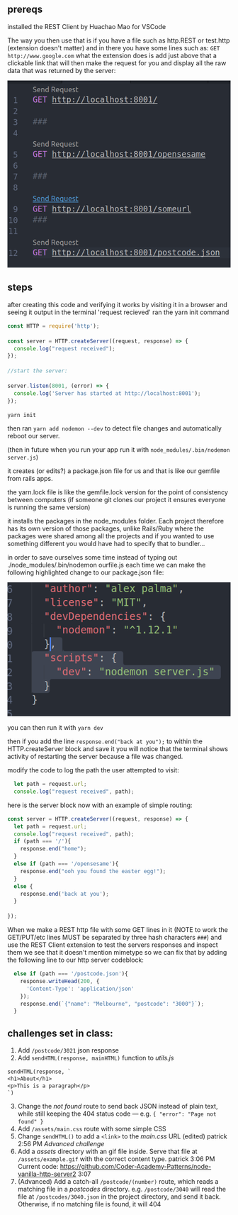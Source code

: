 ## prereqs
installed the REST Client by Huachao Mao for VSCode

The way you then use that is if you have a file such as http.REST or test.http (extension doesn't matter) and in there you have some lines such as:
`GET http://www.google.com`
what the extension does is add just above that a clickable link that will then make the request for you and display all the raw data that was returned by the server:

![REST Client link](readme-assets/RESTlink.png)

## steps 
after creating this code and verifying it works by visiting it in a browser and seeing it output in the terminal 'request recieved' ran the yarn init command

```javascript
const HTTP = require('http');

const server = HTTP.createServer((request, response) => {
  console.log("request received");
});

//start the server:

server.listen(8001, (error) => {
  console.log('Server has started at http://localhost:8001');
});

```

`yarn init`

then ran `yarn add nodemon --dev` to detect file changes and automatically reboot our server.

(then in future when you run your app run it with `node_modules/.bin/nodemon server.js`)


it creates (or edits?) a package.json file for us and that is like our gemfile from rails apps.

the yarn.lock file is like the gemfile.lock version for the point of consistency between computers (if someone git clones our project it ensures everyone is running the same version)

it installs the packages in the node_modules folder. Each project therefore has its own version of those packages, unlike Rails/Ruby where the packages were shared among all the projects and if you wanted to use something different you would have had to specify that to bundler...

in order to save ourselves some time instead of typing out ./node_modules/.bin/nodemon ourfile.js each time we can make the following highlighted change to our package.json file:

![example of editing the package.json file.](readme-assets/devscript.png)

you can then run it with `yarn dev`

then if you add the line `response.end("back at you");` to within the HTTP.createServer block and save it you will notice that the terminal shows activity of restarting the server because a file was changed.

modify the code to log the path the user attempted to visit:
```javascript
  let path = request.url;
  console.log("request received", path);
```

here is the server block now with an example of simple routing:
```javascript
const server = HTTP.createServer((request, response) => {
  let path = request.url;
  console.log("request received", path);
  if (path === '/'){
    response.end("home");
  }
  else if (path === '/opensesame'){
    response.end("ooh you found the easter egg!");
  }
  else {
    response.end('back at you');
  }

});
```

When we make a REST http file with some GET lines in it (NOTE to work the GET/PUT/etc lines MUST be separated by three hash characters `###`) and use the REST Client extension to test the servers responses and inspect them we see that it doesn't mention mimetype so we can fix that by adding the following line to our http server codeblock:
```javascript
  else if (path === '/postcode.json'){
    response.writeHead(200, {
      'Content-Type': 'application/json'
    });
    response.end(`{"name": "Melbourne", "postcode": "3000"}`);
  }
```



## challenges set in class:

1. Add `/postcode/3021` json response
2. Add `sendHTML(response, mainHTML)` function to *utils.js*

```
sendHTML(response, `
<h1>About</h1>
<p>This is a paragraph</p>
`)
```

3. Change the *not found* route to send back JSON instead of plain text, while still keeping the 404 status code — e.g. `{ "error": "Page not found" }`
4. Add `/assets/main.css` route with some simple CSS
5. Change `sendHTML()` to add a `<link>` to the *main.css* URL (edited)
patrick 2:56 PM
*Advanced challenge*
6. Add a *assets* directory with an gif file inside. Serve that file at `/assets/example.gif` with the correct content type.
patrick 3:06 PM
Current code: https://github.com/Coder-Academy-Patterns/node-vanilla-http-server2
3:07
7. (Advanced) Add a catch-all `/postcode/(number)` route, which reads a matching file in a *postcodes* directory. e.g. `/postcode/3040` will read the file at `/postcodes/3040.json` in the project directory, and send it back. Otherwise, if no matching file is found, it will 404